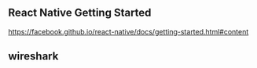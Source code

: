 ## React Native  Getting Started
https://facebook.github.io/react-native/docs/getting-started.html#content

## wireshark
